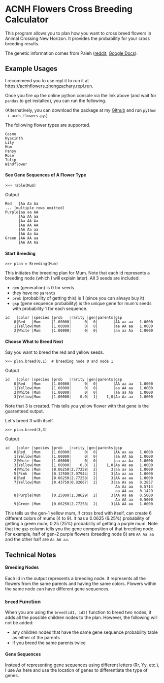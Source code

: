 # ACNH Flowers Cross Breeding Calculator

This program allows you to plan how you want to cross breed flowers in Animal Crossing New Horizon.
It provides the probability for your cross breeding results.

The genetic information comes from Paleh ([reddit](https://www.reddit.com/r/ac_newhorizons/comments/g0i2rn/flower_genetics_guide/?utm_source=share&utm_medium=web2x), [Google Docs](https://docs.google.com/document/d/1ARIQCUc5YVEd01D7jtJT9EEJF45m07NXhAm4fOpNvCs)).

## Example Usages
I recommend you to use repl.it to run it at https://acnhflowers.zhongzachary.repl.run.

Once you fire up the online python console via the link above (and wait for `pandas` to get installed), you can run the following. 

(Alternatively, you can download the package at my [Github](https://github.com/zhongzachary/acnh_flowers) and run `python -i acnh_flowers.py`.)

The following flower types are supported.
```
Cosmo
Hyacinth
Lily
Mum
Pansy
Rose
Tulip
Windflower
```
#### See Gene Sequences of A Flower Type
```
>>> Table(Mum)
```
Output
```
Red   |Aa Aa Aa
... (multiple rows omitted)
Purple|aa aa AA
      |Aa AA aa
      |Aa AA Aa
      |Aa AA AA
      |AA Aa aa
      |AA Aa Aa
Green |AA AA aa
      |AA AA Aa
```

#### Start Breeding
```
>>> plan = Breeding(Mum)
```
This initiates the breeding plan for Mum. 
Note that each id represents a breeding node (which I will explain later). 
All 3 seeds are included.
- `gen` (generation) is 0 for seeds
- they have no `parents`
- `prob` (probability of getting this) is 1 (since you can always buy it)
- `gsp` (gene sequence probability) is the unique gene for mum's seeds with probability 1 for each sequence.
```
id   |color |species |prob   |rarity |gen|parents|gsp
    0|Red   |Mum     |1.00000|      0|  0|       |AA aa aa   1.0000
    1|Yellow|Mum     |1.00000|      0|  0|       |aa AA aa   1.0000
    2|White |Mum     |1.00000|      0|  0|       |aa aa Aa   1.0000
```
#### Choose What to Breed Next
Say you want to breed the red and yellow seeds.
```
>>> plan.breed(0,1)  # breeding node 0 and node 1
```
Output
```
id   |color |species |prob   |rarity |gen|parents|gsp
    0|Red   |Mum     |1.00000|      0|  0|       |AA aa aa   1.0000
    1|Yellow|Mum     |1.00000|      0|  0|       |aa AA aa   1.0000
    2|White |Mum     |1.00000|      0|  0|       |aa aa Aa   1.0000
    3|Yellow|Mum     |1.00000|    0.0|  1|    1,0|Aa Aa aa   1.0000
```
Note that 3 is created. 
This tells you yellow flower with that gene is the guaranteed output.

Let's breed 3 with itself.
```
>>> plan.breed(3,3)
```
Output 
```
id   |color |species |prob   |rarity |gen|parents|gsp
    0|Red   |Mum     |1.00000|      0|  0|       |AA aa aa   1.0000
    1|Yellow|Mum     |1.00000|      0|  0|       |aa AA aa   1.0000
    2|White |Mum     |1.00000|      0|  0|       |aa aa Aa   1.0000
    3|Yellow|Mum     |1.00000|    0.0|  1|    1,0|Aa Aa aa   1.0000
    4|White |Mum     |0.06250|2.77258|  2|      3|aa aa aa   1.0000
    5|Pink  |Mum     |0.12500|2.07944|  2|      3|Aa aa aa   1.0000
    6|Red   |Mum     |0.06250|2.77258|  2|      3|AA aa aa   1.0000
    7|Yellow|Mum     |0.43750|0.82667|  2|      3|aa Aa aa   0.2857
                                                  Aa Aa aa   0.5714
                                                  aa AA aa   0.1429
    8|Purple|Mum     |0.25000|1.38629|  2|      3|AA Aa aa   0.5000
                                                  Aa AA aa   0.5000
    9|Green |Mum     |0.06250|2.77258|  2|      3|AA AA aa   1.0000
```
This tells us the gen-1 yellow mum, if cross bred with itself, can create 6 different colors of mums (4 to 9).
It has a 0.0625 (6.25%) probability of getting a green mum; 0.25 (25%) probability of getting a purple mum.
Note that the `gsp` column tells you the gene composition of that breeding node.
For example, half of gen-2 purple flowers (breeding node 8) are `AA Aa aa` and the other half are `Aa AA aa`.

## Technical Notes
#### Breeding Nodes
Each id in the output represents a breeding node.
It represents all the flowers from the same parents and having the same colors.
Flowers within the same node can have different gene sequences.

### `breed` Function
When you are using the `breed(id1, id2)` function to breed two nodes, it adds all the possible children nodes to the plan.
However, the following will not be added:
- any children nodes that have the same gene sequence probability table as either of the parents
- if you breed the same parents twice

#### Gene Sequences
Instead of representing gene sequences using different letters (Rr, Yy, etc.), I use Aa here and use the location of genes to differentiate the type of genes.

